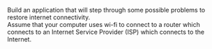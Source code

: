 Build an application that will step through some possible problems to restore internet connectivity.  
Assume that your computer uses wi-fi to connect to a router which connects to an Internet Service Provider (ISP) 
which connects to the Internet.
